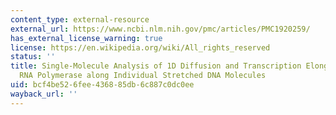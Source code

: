 ```yaml
---
content_type: external-resource
external_url: https://www.ncbi.nlm.nih.gov/pmc/articles/PMC1920259/
has_external_license_warning: true
license: https://en.wikipedia.org/wiki/All_rights_reserved
status: ''
title: Single-Molecule Analysis of 1D Diffusion and Transcription Elongation of T7
  RNA Polymerase along Individual Stretched DNA Molecules
uid: bcf4be52-6fee-4368-85db-6c887c0dc0ee
wayback_url: ''
---
```


